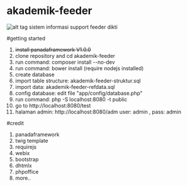 # akademik-feeder
![alt tag](https://raw.githubusercontent.com/baihaqyaviq/akademik-feeder/master/Screenshot.png)
sistem informasi support feeder dikti

#getting started
1. ~~install panadaframework V1.0.0~~
2. clone repository and cd akademik-feeder
3. run command: composer install --no-dev
4. run command: bower install (require nodejs installed)
5. create database
6. import table structure: akademik-feeder-struktur.sql
7. import data: akademik-feeder-refdata.sql
8. config database: edit file "app/config/database.php"
9. run command: php -S localhost:8080 -t public
10. go to http://localhost:8080/test
11. halaman admin: http://localhost:8080/adm
user: admin , pass: admin

#credit
1. panadaframework
2. twig template
3. requirejs
4. webix
5. bootstrap
6. dhtmlx
7. phpoffice
8. more..

